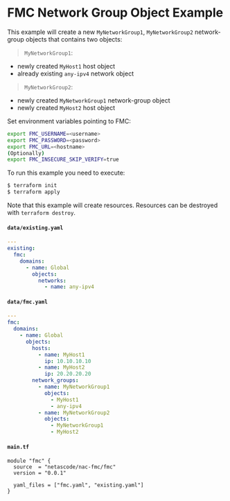 <!-- BEGIN_TF_DOCS -->
# FMC Network Group Object Example

This example will create a new `MyNetworkGroup1`, `MyNetworkGroup2` network-group objects that contains two objects:
> `MyNetworkGroup1`:
- newly created `MyHost1` host object
- already existing `any-ipv4` network object
> `MyNetworkGroup2`:
- newly created `MyNetworkGroup1` network-group object
- newly created `MyHost2` host object


Set environment variables pointing to FMC:

```bash
export FMC_USERNAME=<username>
export FMC_PASSWORD=<password>
export FMC_URL=<hostname>
(Optionally)
export FMC_INSECURE_SKIP_VERIFY=true
```

To run this example you need to execute:

```bash
$ terraform init
$ terraform apply
```

Note that this example will create resources. Resources can be destroyed with `terraform destroy`.

#### `data/existing.yaml`

```yaml
---
existing:
  fmc:
    domains:
      - name: Global
        objects:
          networks:
            - name: any-ipv4
```

#### `data/fmc.yaml`

```yaml
---
fmc:
  domains:
    - name: Global
      objects:
        hosts:
          - name: MyHost1
            ip: 10.10.10.10
          - name: MyHost2
            ip: 20.20.20.20
        network_groups:
          - name: MyNetworkGroup1
            objects:
              - MyHost1
              - any-ipv4
          - name: MyNetworkGroup2
            objects:
              - MyNetworkGroup1
              - MyHost2
```

#### `main.tf`

```hcl
module "fmc" {
  source  = "netascode/nac-fmc/fmc"
  version = "0.0.1"

  yaml_files = ["fmc.yaml", "existing.yaml"]
}
```
<!-- END_TF_DOCS -->